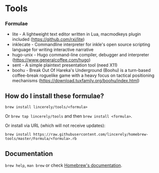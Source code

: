 # Tools

### Formulae
 - lite - A lightweight text editor written in Lua, macmodkeys plugin included (https://github.com/rxi/lite)
 - inklecate - Commandline interpreter for inkle's open source scripting language for writing interactive narrative
 - hugo-unix - Hugo command-line compiler, debugger and interpreter (https://www.generalcoffee.com/hugo)
 - sent - A simple plaintext presentation tool (need X11)
 - boohu - Break Out Of Hareka's Underground (Boohu) is a turn-based coffee-break roguelike game with a heavy focus on tactical positioning mechanisms (https://download.tuxfamily.org/boohu/index.html)

## How do I install these formulae?
`brew install lincerely/tools/<formula>`

Or `brew tap lincerely/tools` and then `brew install <formula>`.

Or install via URL (which will not receive updates):

```
brew install https://raw.githubusercontent.com/lincerely/homebrew-tools/master/Formula/<formula>.rb
```

## Documentation
`brew help`, `man brew` or check [Homebrew's documentation](https://docs.brew.sh).
